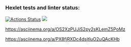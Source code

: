 ### Hexlet tests and linter status:
[![Actions Status](https://github.com/viktordiag/frontend-project-44/workflows/hexlet-check/badge.svg)](https://github.com/viktordiag/frontend-project-44/actions)
<a href="https://codeclimate.com/github/viktordiag/frontend-project-44/maintainability"><img src="https://api.codeclimate.com/v1/badges/682fc6190ad6fc019d47/maintainability" /></a>

https://asciinema.org/a/OS2XzPUJiS2py2sKLemZ5PoMz

https://asciinema.org/a/PX8fjRXDc4dsjtluO2uQAcKHb
